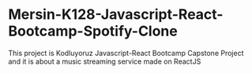  # Mersin-K128-Javascript-React-Bootcamp-Spotify-Clone
This project is Kodluyoruz Javascript-React Bootcamp Capstone Project and it is  about a music streaming service made on ReactJS
